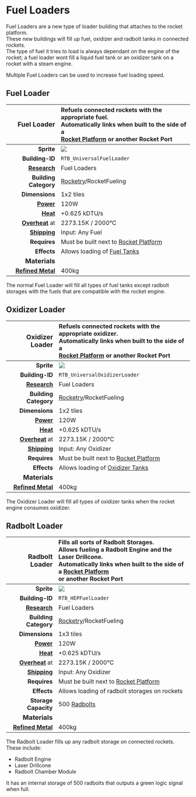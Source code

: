 # Fuel Loaders

Fuel Loaders are a new type of loader building that attaches to the rocket platform.</br>
These new buildings will fill up fuel, oxidizer and radbolt tanks in connected rockets.</br>
The type of fuel it tries to load is always dependant on the engine of the rocket; a fuel loader wont fill a liquid fuel tank or an oxidizer tank on a rocket with a steam engine.

Multiple Fuel Loaders can be used to increase fuel loading speed.

## Fuel Loader

|<font size="+1">Fuel Loader</font>|Refuels connected rockets with the appropriate fuel.</br>Automatically links when built to the side of a<br> [Rocket Platform](https://oxygennotincluded.fandom.com/wiki/Rocket_Platform) or another Rocket Port</td>|
| ----------: | :----------------------------------- |
| **Sprite** |<img src="../../../../img/buildings/oxidizer_loader.png"> |
| **Building-ID**|`RTB_UniversalFuelLoader`|
| [**Research**](https://oxygennotincluded.fandom.com/wiki/Research)  | Fuel Loaders  |
| **Building Category**  | [Rocketry](https://oxygennotincluded.fandom.com/wiki/Rocketry_(Building))/RocketFueling  |
| **Dimensions**  | 1x2 tiles |
| [**Power**](https://oxygennotincluded.fandom.com/wiki/Guide/Power_Circuits)   | 120W |
| [**Heat**](https://oxygennotincluded.fandom.com/wiki/Guide/Temperature_Management)   | +0.625 kDTU/s|
| [**Overheat**](https://oxygennotincluded.fandom.com/wiki/Overheating) at | 2273.15K / 2000°C |
| [**Shipping**](https://oxygennotincluded.fandom.com/wiki/Piping)| Input: Any Fuel|
| **Requires** | Must be built next to [Rocket Platform](https://oxygennotincluded.fandom.com/wiki/Rocket_Platform) |
| **Effects** | Allows loading of [Fuel Tanks](https://oxygennotincluded.fandom.com/wiki/Rocketry_(Spaced_Out)#Fuel_tanks_and_Oxidizers) |
| <font size="+1">**Materials**</font> |<!-- --> |
| [**Refined Metal**](https://oxygennotincluded.fandom.com/wiki/Refined_Metal) |400kg |

The normal Fuel Loader will fill all types of fuel tanks except radbolt storages with the fuels that are compatible with the rocket engine.</br>


## Oxidizer Loader

|<font size="+1">Oxidizer Loader</font>|Refuels connected rockets with the appropriate oxidizer.</br>Automatically links when built to the side of a<br> [Rocket Platform](https://oxygennotincluded.fandom.com/wiki/Rocket_Platform) or another Rocket Port</td>|
| ----------: | :----------------------------------- |
| **Sprite** |<img src="../../../../img/buildings/oxidizer_loader.png"> |
| **Building-ID**|`RTB_UniversalOxidizerLoader`|
| [**Research**](https://oxygennotincluded.fandom.com/wiki/Research)  | Fuel Loaders  |
| **Building Category**  | [Rocketry](https://oxygennotincluded.fandom.com/wiki/Rocketry_(Building))/RocketFueling  |
| **Dimensions**  | 1x2 tiles |
| [**Power**](https://oxygennotincluded.fandom.com/wiki/Guide/Power_Circuits)   | 120W |
| [**Heat**](https://oxygennotincluded.fandom.com/wiki/Guide/Temperature_Management)   | +0.625 kDTU/s|
| [**Overheat**](https://oxygennotincluded.fandom.com/wiki/Overheating) at | 2273.15K / 2000°C |
| [**Shipping**](https://oxygennotincluded.fandom.com/wiki/Piping)| Input: Any Oxidizer|
| **Requires** | Must be built next to [Rocket Platform](https://oxygennotincluded.fandom.com/wiki/Rocket_Platform) |
| **Effects** | Allows loading of [Oxidizer Tanks](https://oxygennotincluded.fandom.com/wiki/Rocketry_(Spaced_Out)#Fuel_tanks_and_Oxidizers) |
| <font size="+1">**Materials**</font> |<!-- --> |
| [**Refined Metal**](https://oxygennotincluded.fandom.com/wiki/Refined_Metal) |400kg |

The Oxidizer Loader will fill all types of oxidizer tanks when the rocket engine consumes oxidizer.

## Radbolt Loader
|<font size="+1">Radbolt Loader</font>|Fills all sorts of Radbolt Storages.</br>Allows fueling a Radbolt Engine and the Laser Drillcone.</br>Automatically links when built to the side of a [Rocket Platform](https://oxygennotincluded.fandom.com/wiki/Rocket_Platform) </br>or another Rocket Port</td>|
| ----------: | :----------------------------------- |
| **Sprite** |<img src="../../../../img/buildings/radbolt_loader.png"> |
| **Building-ID**|`RTB_HEPFuelLoader`|
| [**Research**](https://oxygennotincluded.fandom.com/wiki/Research)  | Fuel Loaders  |
| **Building Category**  | [Rocketry](https://oxygennotincluded.fandom.com/wiki/Rocketry_(Building))/RocketFueling  |
| **Dimensions**  | 1x3 tiles |
| [**Power**](https://oxygennotincluded.fandom.com/wiki/Guide/Power_Circuits)   | 120W |
| [**Heat**](https://oxygennotincluded.fandom.com/wiki/Guide/Temperature_Management)   | +0.625 kDTU/s|
| [**Overheat**](https://oxygennotincluded.fandom.com/wiki/Overheating) at | 2273.15K / 2000°C |
| [**Shipping**](https://oxygennotincluded.fandom.com/wiki/Piping)| Input: Any Oxidizer|
| **Requires** | Must be built next to [Rocket Platform](https://oxygennotincluded.fandom.com/wiki/Rocket_Platform) |
| **Effects** | Allows loading of radbolt storages on rockets|
| **Storage Capacity** | 500 [Radbolts](https://oxygennotincluded.fandom.com/wiki/Radbolt)|
| <font size="+1">**Materials**</font> |<!-- --> |
| [**Refined Metal**](https://oxygennotincluded.fandom.com/wiki/Refined_Metal) |400kg |

The Radbolt Loader fills up any radbolt storage on connected rockets. These include:
<ul>
<li>Radbolt Engine</li>
<li>Laser Drillcone</li>
<li>Radbolt Chamber Module</li>
</ul>
It has an internal storage of 500 radbolts that outputs a green logic signal when full.

